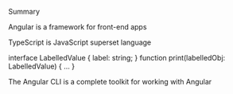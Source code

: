 Summary 

Angular is a framework for front-end apps

TypeScript is JavaScript superset language

interface LabelledValue {
 label: string;
}
function print(labelledObj: LabelledValue) { … }

The Angular CLI is a complete toolkit for working with Angular
